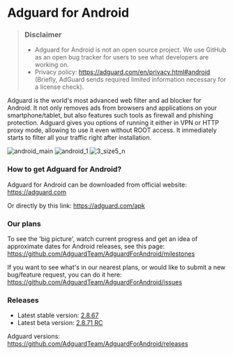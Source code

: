 # Adguard for Android
> ### Disclaimer
> * Adguard for Android is not an open source project. We use GitHub as an open bug tracker for users to see what developers are working on.
> * Privacy policy: https://adguard.com/en/privacy.html#android (Briefly, AdGuard sends required limited information necessary for a license check).

Adguard is the world's most advanced web filter and ad blocker for Android. It not only removes ads from browsers and applications on your smartphone/tablet, but also features such tools as firewall and phishing protection. Adguard gives you options of running it either in VPN or HTTP proxy mode, allowing to use it even without ROOT access. It immediately starts to filter all your traffic right after installation. 

![android_main](https://cloud.githubusercontent.com/assets/8577533/9547459/5138cc40-4da3-11e5-8697-91e3f7490986.jpg)
![android_1](https://cloud.githubusercontent.com/assets/8577533/9547396/dac9fe08-4da2-11e5-94bd-39853c73a009.jpg)
![3_size5_n](https://cloud.githubusercontent.com/assets/5947035/9525990/881678de-4cef-11e5-8dc9-0b84f4d85fc7.png)


### How to get Adguard for Android?  
Adguard for Android can be downloaded from official website:
https://adguard.com

Or directly by this link: 
https://adguard.com/apk 

### Our plans

To see the 'big picture', watch current progress and get an idea of approximate dates for Android releases, see this page: https://github.com/AdguardTeam/AdguardForAndroid/milestones

If you want to see what's in our nearest plans, or would like to submit a new bug/feature request, you can do it here: https://github.com/AdguardTeam/AdguardForAndroid/issues

### Releases

* Latest stable version: [2.8.67](https://github.com/AdguardTeam/AdguardForAndroid/releases/tag/v2.8.67)
* Latest beta version: [2.8.71 RC](https://github.com/AdguardTeam/AdguardForAndroid/releases/tag/v2.8.71-rc)

Adguard versions: https://github.com/AdguardTeam/AdguardForAndroid/releases
